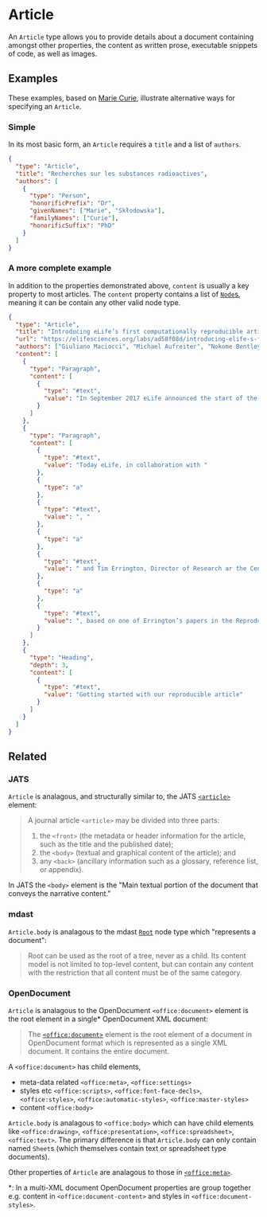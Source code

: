 # Article

An `Article` type allows you to provide details about a document containing amongst other properties, the content as written prose, executable snippets of code, as well as images.

## Examples

These examples, based on [Marie Curie](https://en.wikipedia.org/wiki/Marie_Curie), illustrate alternative ways for specifying an `Article`.

### Simple

In its most basic form, an `Article` requires a `title` and a list of `authors`.

```json
{
  "type": "Article",
  "title": "Recherches sur les substances radioactives",
  "authors": [
    {
      "type": "Person",
      "honorificPrefix": "Dr",
      "givenNames": ["Marie", "Skłodowska"],
      "familyNames": ["Curie"],
      "honorificSuffix": "PhD"
    }
  ]
}
```

### A more complete example

In addition to the properties demonstrated above, `content` is usually a key property to most articles.
The `content` property contains a list of [`Node`s](/schema/Node), meaning it can be contain any other valid node type.

```json
{
  "type": "Article",
  "title": "Introducing eLife’s first computationally reproducible article",
  "url": "https://elifesciences.org/labs/ad58f08d/introducing-elife-s-first-computationally-reproducible-article",
  "authors": ["Giuliano Maciocci", "Michael Aufreiter", "Nokome Bentley"],
  "content": [
    {
      "type": "Paragraph",
      "content": [
        {
          "type": "#text",
          "value": "In September 2017 eLife announced the start of the Reproducible Document Stack (RDS) project, a collaboration between Substance, Stencila and eLife to support the development of an open-source technology stack aimed at enabling researchers to publish reproducible manuscripts through online journals. Reproducible manuscripts enrich the traditional narrative of a research article with code, data and interactive figures that can be executed in the browser, downloaded and explored, giving readers a direct insight into the methods, algorithms and key data behind the published research."
        }
      ]
    },
    {
      "type": "Paragraph",
      "content": [
        {
          "type": "#text",
          "value": "Today eLife, in collaboration with "
        },
        {
          "type": "a"
        },
        {
          "type": "#text",
          "value": ", "
        },
        {
          "type": "a"
        },
        {
          "type": "#text",
          "value": " and Tim Errington, Director of Research ar the Center for Open Science, US, published its "
        },
        {
          "type": "a"
        },
        {
          "type": "#text",
          "value": ", based on one of Errington’s papers in the Reproducibility Project: Cancer Biology. This reproducible version of the article showcases some of what’s possible with the new RDS tools, and we invite researchers to explore the newly available opportunities to tell their story."
        }
      ]
    },
    {
      "type": "Heading",
      "depth": 3,
      "content": [
        {
          "type": "#text",
          "value": "Getting started with our reproducible article"
        }
      ]
    }
  ]
}
```

## Related

### JATS

`Article` is analagous, and structurally similar to, the JATS [`<article>`](https://jats.nlm.nih.gov/articleauthoring/tag-library/1.2/element/article.html) element:

> A journal article `<article>` may be divided into three parts:
>
> 1. the `<front>` (the metadata or header information for the article, such as the title and the published date);
> 2. the `<body>` (textual and graphical content of the article); and
> 3. any `<back>` (ancillary information such as a glossary, reference list, or appendix).

In JATS the `<body>` element is the "Main textual portion of the document that conveys the narrative content."

### mdast

`Article.body` is analagous to the mdast [`Root`](https://github.com/syntax-tree/mdast#root) node type which "represents a document":

> Root can be used as the root of a tree, never as a child. Its content model is not limited to top-level content, but can contain any content with the restriction that all content must be of the same category.

### OpenDocument

`Article` is analagous to the OpenDocument `<office:document>` element is the root element in a single\* OpenDocument XML document:

> The [`<office:document>`](http://docs.oasis-open.org/office/v1.2/os/OpenDocument-v1.2-os-part1.html#__RefHeading__1414998_253892949) element is the root element of a document in OpenDocument format which is represented as a single XML document. It contains the entire document.

A `<office:document>` has child elements,

- meta-data related `<office:meta>`, `<office:settings>`
- styles etc `<office:scripts>`, `<office:font-face-decls>`, `<office:styles>`, `<office:automatic-styles>`, `<office:master-styles>`
- content `<office:body>`

`Article.body` is analagous to `<office:body>` which can have child elements like `<office:drawing>`, `<office:presentation>`, `<office:spreadsheet>`, `<office:text>`. The primary difference is that `Article.body` can only contain named `Sheet`s (which themselves contain text or spreadsheet type documents).

Other properties of `Article` are analagous to those in [`<office:meta>`](http://docs.oasis-open.org/office/v1.2/os/OpenDocument-v1.2-os-part1.html#__RefHeading__1415014_253892949).

\*: In a multi-XML document OpenDocument properties are group together e.g. content in `<office:document-content>` and styles in `<office:document-styles>`.
